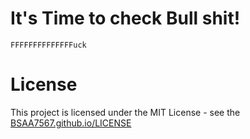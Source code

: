 # It's Time to check Bull shit!
    FFFFFFFFFFFFFFuck

# License
This project is licensed under the MIT License - see the [BSAA7567.github.io/LICENSE](LICENSE)
